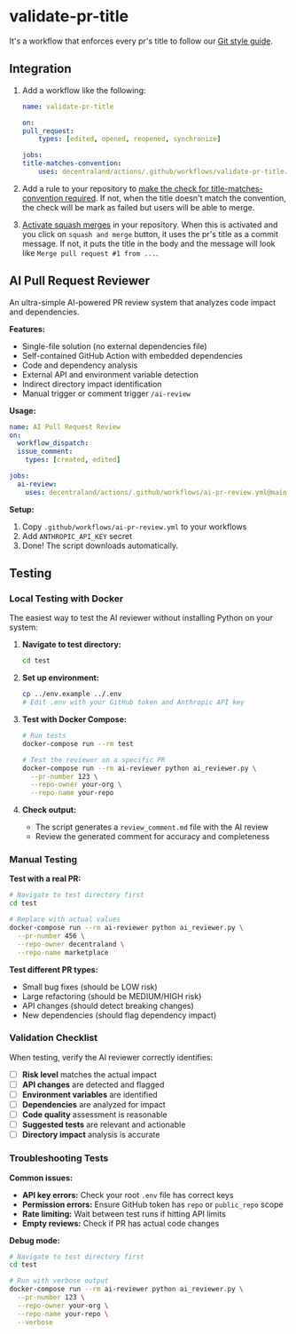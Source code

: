 # validate-pr-title

It's a workflow that enforces every pr's title to follow our [Git style guide](https://github.com/decentraland/adr/blob/main/docs/ADR-6-git-style-guide.md).

## Integration

1. Add a workflow like the following:

    ```yaml
    name: validate-pr-title

    on:
    pull_request:
        types: [edited, opened, reopened, synchronize]

    jobs:
    title-matches-convention:
        uses: decentraland/actions/.github/workflows/validate-pr-title.yml@main
    ```
2. Add a rule to your repository to [make the check for title-matches-convention required](docs/check_required/CHECK_REQUIRED.md). If not, when the title doesn't match the convention, the check will be mark as failed but users will be able to merge.

3. [Activate squash merges](docs/squash_merge/SQUASH_MERGE.md) in your repository. When this is activated and you click on `squash and merge` button, it uses the pr's title as a commit message. If not, it puts the title in the body and the message will look like `Merge pull request #1 from ...`.

## AI Pull Request Reviewer

An ultra-simple AI-powered PR review system that analyzes code impact and dependencies.

**Features:**
- Single-file solution (no external dependencies file)
- Self-contained GitHub Action with embedded dependencies
- Code and dependency analysis
- External API and environment variable detection
- Indirect directory impact identification
- Manual trigger or comment trigger `/ai-review`

**Usage:**
```yaml
name: AI Pull Request Review
on:
  workflow_dispatch:
  issue_comment:
    types: [created, edited]

jobs:
  ai-review:
    uses: decentraland/actions/.github/workflows/ai-pr-review.yml@main
```

**Setup:**
1. Copy `.github/workflows/ai-pr-review.yml` to your workflows
2. Add `ANTHROPIC_API_KEY` secret
3. Done! The script downloads automatically.

## Testing

### Local Testing with Docker

The easiest way to test the AI reviewer without installing Python on your system:

1. **Navigate to test directory:**
   ```bash
   cd test
   ```

2. **Set up environment:**
   ```bash
   cp ../env.example ../.env
   # Edit .env with your GitHub token and Anthropic API key
   ```

3. **Test with Docker Compose:**
   ```bash
   # Run tests
   docker-compose run --rm test
   
   # Test the reviewer on a specific PR
   docker-compose run --rm ai-reviewer python ai_reviewer.py \
     --pr-number 123 \
     --repo-owner your-org \
     --repo-name your-repo
   ```

3. **Check output:**
   - The script generates a `review_comment.md` file with the AI review
   - Review the generated comment for accuracy and completeness

### Manual Testing

**Test with a real PR:**
```bash
# Navigate to test directory first
cd test

# Replace with actual values
docker-compose run --rm ai-reviewer python ai_reviewer.py \
  --pr-number 456 \
  --repo-owner decentraland \
  --repo-name marketplace
```

**Test different PR types:**
- Small bug fixes (should be LOW risk)
- Large refactoring (should be MEDIUM/HIGH risk)
- API changes (should detect breaking changes)
- New dependencies (should flag dependency impact)

### Validation Checklist

When testing, verify the AI reviewer correctly identifies:
- [ ] **Risk level** matches the actual impact
- [ ] **API changes** are detected and flagged
- [ ] **Environment variables** are identified
- [ ] **Dependencies** are analyzed for impact
- [ ] **Code quality** assessment is reasonable
- [ ] **Suggested tests** are relevant and actionable
- [ ] **Directory impact** analysis is accurate

### Troubleshooting Tests

**Common issues:**
- **API key errors:** Check your root `.env` file has correct keys
- **Permission errors:** Ensure GitHub token has `repo` or `public_repo` scope
- **Rate limiting:** Wait between test runs if hitting API limits
- **Empty reviews:** Check if PR has actual code changes

**Debug mode:**
```bash
# Navigate to test directory first
cd test

# Run with verbose output
docker-compose run --rm ai-reviewer python ai_reviewer.py \
  --pr-number 123 \
  --repo-owner your-org \
  --repo-name your-repo \
  --verbose
```
